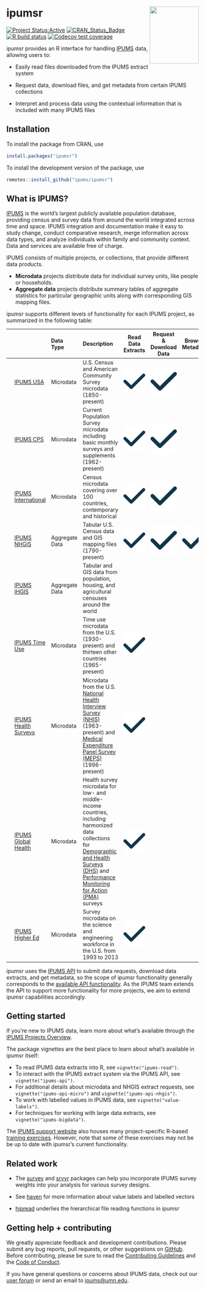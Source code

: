 
<!-- README.md is generated from README.Rmd. Please edit that file -->

# ipumsr <img src="man/figures/logo.png" align="right" height="149" width="128.5"/>

<!-- badges: start -->

[![Project
Status:Active](https://www.repostatus.org/badges/latest/active.svg)](https://www.repostatus.org/#active)
[![CRAN_Status_Badge](https://www.r-pkg.org/badges/version/ipumsr)](https://CRAN.R-project.org/package=ipumsr)
[![R build
status](https://github.com/ipums/ipumsr/workflows/R-CMD-check/badge.svg)](https://github.com/ipums/ipumsr/actions)
[![Codecov test
coverage](https://codecov.io/gh/ipums/ipumsr/branch/main/graph/badge.svg)](https://app.codecov.io/gh/ipums/ipumsr?branch=main)

<!-- badges: end -->

ipumsr provides an R interface for handling
[IPUMS](https://www.ipums.org) data, allowing users to:

- Easily read files downloaded from the IPUMS extract system

- Request data, download files, and get metadata from certain IPUMS
  collections

- Interpret and process data using the contextual information that is
  included with many IPUMS files

## Installation

To install the package from CRAN, use

``` r
install.packages("ipumsr")
```

To install the development version of the package, use

``` r
remotes::install_github("ipums/ipumsr")
```

## What is IPUMS?

[IPUMS](https://www.ipums.org/mission-purpose) is the world’s largest
publicly available population database, providing census and survey data
from around the world integrated across time and space. IPUMS
integration and documentation make it easy to study change, conduct
comparative research, merge information across data types, and analyze
individuals within family and community context. Data and services are
available free of charge.

IPUMS consists of multiple projects, or collections, that provide
different data products.

- **Microdata** projects distribute data for individual survey units,
  like people or households.
- **Aggregate data** projects distribute summary tables of aggregate
  statistics for particular geographic units along with corresponding
  GIS mapping files.

ipumsr supports different levels of functionality for each IPUMS
project, as summarized in the following table:

<table class="table-hover table-proj-summary">
<thead>
<tr>
<th style="text-align:center;">
</th>
<th style="text-align:left;">
</th>
<th style="text-align:left;">
Data Type
</th>
<th style="text-align:left;">
Description
</th>
<th style="text-align:center;">
Read Data Extracts
</th>
<th style="text-align:center;">
Request & Download Data
</th>
<th style="text-align:center;">
Browse Metadata
</th>
</tr>
</thead>
<tbody>
<tr>
<td style="text-align:center;">
<a href='https://usa.ipums.org/usa/'><img src='man/figures/logo-square_usa_50x50.png'></a>
</td>
<td style="text-align:left;">
<a href='https://usa.ipums.org/usa/'>IPUMS USA</a>
</td>
<td style="text-align:left;">
Microdata
</td>
<td style="text-align:left;">
U.S. Census and American Community Survey microdata (1850-present)
</td>
<td style="text-align:center;">
<img src='man/figures/check-solid.svg' class='icon-check'>
</td>
<td style="text-align:center;">
<img src='man/figures/check-solid.svg' class='icon-check'>
</td>
<td style="text-align:center;">
</td>
</tr>
<tr>
<td style="text-align:center;">
<a href='https://cps.ipums.org/cps/'><img src='man/figures/logo-square_cps_50x50.png'></a>
</td>
<td style="text-align:left;">
<a href='https://cps.ipums.org/cps/'>IPUMS CPS</a>
</td>
<td style="text-align:left;">
Microdata
</td>
<td style="text-align:left;">
Current Population Survey microdata including basic monthly surveys and
supplements (1962-present)
</td>
<td style="text-align:center;">
<img src='man/figures/check-solid.svg' class='icon-check'>
</td>
<td style="text-align:center;">
<img src='man/figures/check-solid.svg' class='icon-check'>
</td>
<td style="text-align:center;">
</td>
</tr>
<tr>
<td style="text-align:center;">
<a href='https://international.ipums.org/international/'><img src='man/figures/logo-square_international_50x50.png'></a>
</td>
<td style="text-align:left;">
<a href='https://international.ipums.org/international/'>IPUMS
International</a>
</td>
<td style="text-align:left;">
Microdata
</td>
<td style="text-align:left;">
Census microdata covering over 100 countries, contemporary and
historical
</td>
<td style="text-align:center;">
<img src='man/figures/check-solid.svg' class='icon-check'>
</td>
<td style="text-align:center;">
<img src='man/figures/check-solid.svg' class='icon-check'>
</td>
<td style="text-align:center;">
</td>
</tr>
<tr>
<td style="text-align:center;">
<a href='https://www.nhgis.org/'><img src='man/figures/logo-square_nhgis50x50.png'></a>
</td>
<td style="text-align:left;">
<a href='https://www.nhgis.org/'>IPUMS NHGIS</a>
</td>
<td style="text-align:left;">
Aggregate Data
</td>
<td style="text-align:left;">
Tabular U.S. Census data and GIS mapping files (1790-present)
</td>
<td style="text-align:center;">
<img src='man/figures/check-solid.svg' class='icon-check'>
</td>
<td style="text-align:center;">
<img src='man/figures/check-solid.svg' class='icon-check'>
</td>
<td style="text-align:center;">
<img src='man/figures/check-solid.svg' class='icon-check'>
</td>
</tr>
<tr>
<td style="text-align:center;">
<a href='https://ihgis.ipums.org/'><img src='man/figures/logo-square_ihgis_50x50.png'></a>
</td>
<td style="text-align:left;">
<a href='https://ihgis.ipums.org/'>IPUMS IHGIS</a>
</td>
<td style="text-align:left;">
Aggregate Data
</td>
<td style="text-align:left;">
Tabular and GIS data from population, housing, and agricultural censuses
around the world
</td>
<td style="text-align:center;">
</td>
<td style="text-align:center;">
</td>
<td style="text-align:center;">
</td>
</tr>
<tr>
<td style="text-align:center;">
<a href='https://timeuse.ipums.org/'><img src='man/figures/logo-square_time-use_50x50.png'></a>
</td>
<td style="text-align:left;">
<a href='https://timeuse.ipums.org/'>IPUMS Time Use</a>
</td>
<td style="text-align:left;">
Microdata
</td>
<td style="text-align:left;">
Time use microdata from the U.S. (1930-present) and thirteen other
countries (1965-present)
</td>
<td style="text-align:center;">
<img src='man/figures/check-solid.svg' class='icon-check'>
</td>
<td style="text-align:center;">
</td>
<td style="text-align:center;">
</td>
</tr>
<tr>
<td style="text-align:center;">
<a href='https://healthsurveys.ipums.org/'><img src='man/figures/logo-square_health-surveys_50x50.png'></a>
</td>
<td style="text-align:left;">
<a href='https://healthsurveys.ipums.org/'>IPUMS Health Surveys</a>
</td>
<td style="text-align:left;">
Microdata
</td>
<td style="text-align:left;">
Microdata from the U.S. <a href='https://nhis.ipums.org/nhis/'>National
Health Interview Survey (NHIS)</a> (1963-present) and
<a href='https://meps.ipums.org/meps/'>Medical Expenditure Panel Survey
(MEPS)</a> (1996-present)
</td>
<td style="text-align:center;">
<img src='man/figures/check-solid.svg' class='icon-check'>
</td>
<td style="text-align:center;">
</td>
<td style="text-align:center;">
</td>
</tr>
<tr>
<td style="text-align:center;">
<a href='https://globalhealth.ipums.org/'><img src='man/figures/logo-square_global-health_50x50.png'></a>
</td>
<td style="text-align:left;">
<a href='https://globalhealth.ipums.org/'>IPUMS Global Health</a>
</td>
<td style="text-align:left;">
Microdata
</td>
<td style="text-align:left;">
Health survey microdata for low- and middle-income countries, including
harmonized data collections for
<a href='https://www.idhsdata.org/'>Demographic and Health Surveys
(DHS)</a> and <a href='https://pma.ipums.org/'>Performance Monitoring
for Action (PMA)</a> surveys
</td>
<td style="text-align:center;">
<img src='man/figures/check-solid.svg' class='icon-check'>
</td>
<td style="text-align:center;">
</td>
<td style="text-align:center;">
</td>
</tr>
<tr>
<td style="text-align:center;">
<a href='https://highered.ipums.org/highered/'><img src='man/figures/logo-square_higher-ed_50x50.png'></a>
</td>
<td style="text-align:left;">
<a href='https://highered.ipums.org/highered/'>IPUMS Higher Ed</a>
</td>
<td style="text-align:left;">
Microdata
</td>
<td style="text-align:left;">
Survey microdata on the science and engineering workforce in the U.S.
from 1993 to 2013
</td>
<td style="text-align:center;">
<img src='man/figures/check-solid.svg' class='icon-check'>
</td>
<td style="text-align:center;">
</td>
<td style="text-align:center;">
</td>
</tr>
</tbody>
</table>

ipumsr uses the [IPUMS API](https://developer.ipums.org/) to submit data
requests, download data extracts, and get metadata, so the scope of
ipumsr functionality generally corresponds to the [available API
functionality](https://developer.ipums.org/docs/v2/apiprogram/apis/). As
the IPUMS team extends the API to support more functionality for more
projects, we aim to extend ipumsr capabilities accordingly.

## Getting started

If you’re new to IPUMS data, learn more about what’s available through
the [IPUMS Projects Overview](https://www.ipums.org/overview).

The package vignettes are the best place to learn about what’s available
in ipumsr itself:

- To read IPUMS data extracts into R, see `vignette("ipums-read")`.
- To interact with the IPUMS extract system via the IPUMS API, see
  `vignette("ipums-api")`.
- For additional details about microdata and NHGIS extract requests, see
  `vignette("ipums-api-micro")` and `vignette("ipums-api-nhgis")`.
- To work with labelled values in IPUMS data, see
  `vignette("value-labels")`.
- For techniques for working with large data extracts, see
  `vignette("ipums-bigdata")`.

The [IPUMS support website](https://www.ipums.org/support) also houses
many project-specific R-based [training
exercises](https://www.ipums.org/support/exercises). However, note that
some of these exercises may not be be up to date with ipumsr’s current
functionality.

## Related work

- The [survey](http://r-survey.r-forge.r-project.org/survey/) and
  [srvyr](https://github.com/gergness/srvyr/) packages can help you
  incorporate IPUMS survey weights into your analysis for various survey
  designs.

- See [haven](https://haven.tidyverse.org/index.html) for more
  information about value labels and labelled vectors

- [hipread](https://github.com/ipums/hipread) underlies the hierarchical
  file reading functions in ipumsr

## Getting help + contributing

We greatly appreciate feedback and development contributions. Please
submit any bug reports, pull requests, or other suggestions on
[GitHub](https://github.com/ipums/ipumsr/issues). Before contributing,
please be sure to read the [Contributing
Guidelines](https://github.com/ipums/ipumsr/blob/master/CONTRIBUTING.md)
and the [Code of
Conduct](https://github.com/ipums/ipumsr/blob/master/CONDUCT.md).

If you have general questions or concerns about IPUMS data, check out
our [user forum](https://forum.ipums.org) or send an email to
<ipums@umn.edu>.

